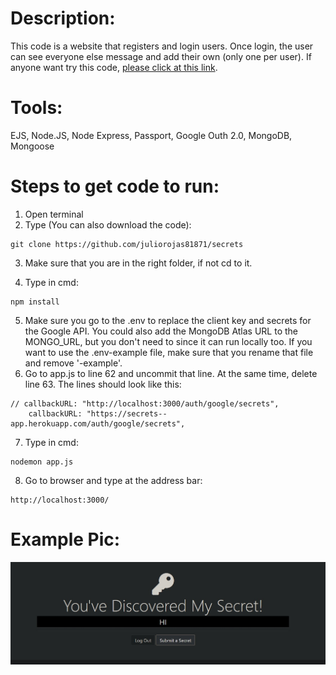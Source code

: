 # Description:
This code is a website that registers and login users. Once login, the user can see everyone else message and add their own (only one per user). 
If anyone want try this code, [please click at this link](https://secrets--app.herokuapp.com/secrets).

# Tools:
EJS, Node.JS, Node Express, Passport, Google Outh 2.0, MongoDB, Mongoose

# Steps to get code to run:
1. Open terminal
2. Type (You can also download the code):
```
git clone https://github.com/juliorojas81871/secrets
```
3. Make sure that you are in the right folder, if not cd to it.

4. Type in cmd: 
```
npm install
```
5. Make sure you go to the .env to replace the client key and secrets for the Google API. You could also add the MongoDB Atlas URL to the MONGO_URL, but you don't need to since it can run locally too. If you want to use the .env-example file, make sure that you rename that file and remove '-example'.
6. Go to app.js to line 62 and uncommit that line. At the same time, delete line 63. The lines should look like this:
```
// callbackURL: "http://localhost:3000/auth/google/secrets",
    callbackURL: "https://secrets--app.herokuapp.com/auth/google/secrets",
```
7. Type in cmd: 
```
nodemon app.js
```
8. Go to browser and type at the address bar: 
```
http://localhost:3000/
```

# Example Pic:
![Notes Example Pic](https://github.com/juliorojas81871/secrets/blob/main/pics/secrets.jpg)

